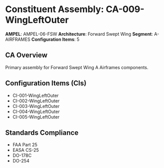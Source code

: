 # Constituent Assembly: CA-009-WingLeftOuter

**AMPEL**: AMPEL-06-FSW
**Architecture**: Forward Swept Wing
**Segment**: A-AIRFRAMES
**Configuration Items**: 5

## CA Overview
Primary assembly for Forward Swept Wing A Airframes components.

## Configuration Items (CIs)
- CI-001-WingLeftOuter
- CI-002-WingLeftOuter
- CI-003-WingLeftOuter
- CI-004-WingLeftOuter
- CI-005-WingLeftOuter

## Standards Compliance
- FAA Part 25
- EASA CS-25
- DO-178C
- DO-254
